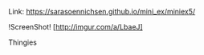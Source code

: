 Link: https://sarasoennichsen.github.io/mini_ex/miniex5/

!ScreenShot! [http://imgur.com/a/LbaeJ]

Thingies
